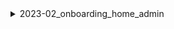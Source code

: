 <details>
<summary>2023-02_onboarding_home_admin</summary>

## Filter: Guild member count range
```css
Treatment 1: 5000 - 10000
```
## Filter: Guild member count range
```css
None: 0 - 10000
```

</details>
